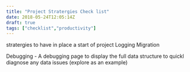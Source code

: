 ```yaml
---
title: "Project Stratergies Check list"
date: 2018-05-24T12:05:14Z
draft: true
tags: ["checklist","productivity"]
---
```


stratergies to have in place a start of project Logging Migration

Debugging - A debugging page to display the full data structure to quickl diagnose any data issues (explore as an example)